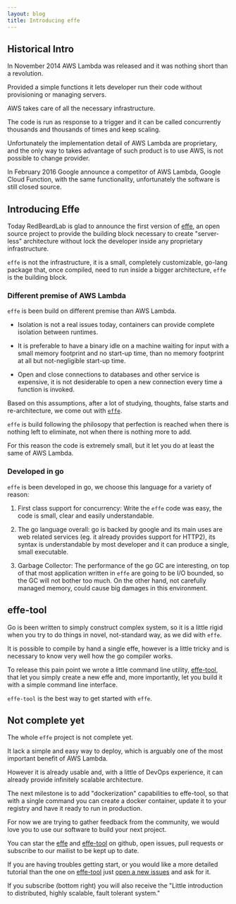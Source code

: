 ```yaml
---
layout: blog
title: Introducing effe
---
```


## Historical Intro

In November 2014 AWS Lambda was released and it was nothing short than a revolution.

Provided a simple functions it lets developer run their code without provisioning or managing servers.

AWS takes care of all the necessary infrastructure.

The code is run as response to a trigger and it can be called concurrently thousands and thousands of times and keep scaling.

Unfortunately the implementation detail of AWS Lambda are proprietary, and the only way to takes advantage of such product is to use AWS, is not possible to change provider.

In February 2016 Google announce a competitor of AWS Lambda, Google Cloud Function, with the same functionality, unfortunately the software is still closed source.

## Introducing Effe

Today RedBeardLab is glad to announce the first version of [effe][effe], an open source project to provide the building block necessary to create "server-less" architecture without lock the developer inside any proprietary infrastructure.

`effe` is not the infrastructure, it is a small, completely customizable, go-lang package that, once compiled, need to run inside a bigger architecture, `effe` is the building block.

### Different premise of AWS Lambda

`effe` is been build on different premise than AWS Lambda.

* Isolation is not a real issues today, containers can provide complete isolation between runtimes.

* It is preferable to have a binary idle on a machine waiting for input with a small memory footprint and no start-up time, than no memory footprint at all but  not-negligible start-up time.

* Open and close connections to databases and other service is expensive, it is not desiderable to open a new connection every time a function is invoked.

Based on this assumptions, after a lot of studying, thoughts, false starts and re-architecture, we come out with [`effe`][effe].

`effe` is build following the philosopy that perfection is reached when there is nothing left to eliminate, not when there is nothing more to add.

For this reason the code is extremely small, but it let you do at least the same of AWS Lambda.

### Developed in go

`effe` is been developed in go, we choose this language for a variety of reason:

1.	First class support for concurrency: Write the `effe` code was easy, the code is small, clear and easily understandable.

2.	The go language overall: go is backed by google and its main uses are web related services (eg. it already provides support for HTTP2), its syntax is understandable by most developer and it can produce a single, small executable.

3.	Garbage Collector: The performance of the go GC are interesting, on top of that most application written in `effe` are going to be I/O bounded, so the GC will not bother too much. On the other hand, not carefully managed memory, could cause big damages in this environment.


## effe-tool

Go is been written to simply construct complex system, so it is a little rigid when you try to do things in novel, not-standard way, as we did with `effe`.

It is possible to compile by hand a single effe, however is a little tricky and is necessary to know very well how the go compiler works.

To release this pain point we wrote a little command line utility, [effe-tool][effe-tool], that let you simply create a new effe and, more importantly, let you build it with a simple command line interface.

`effe-tool` is the best way to get started with `effe`.


## Not complete yet

The whole `effe` project is not complete yet.

It lack a simple and easy way to deploy, which is arguably one of the most important benefit of AWS Lambda.

However it is already usable and, with a little of DevOps experience, it can already provide infinitely scalable architecture.

The next milestone is to add "dockerization" capabilities to effe-tool, so that with a single command you can create a docker container, update it to your registry and have it ready to run in production.

For now we are trying to gather feedback from the community, we would love you to use our software to build your next project.

You can star the [effe][effe] and [effe-tool][effe-tool] on github, open issues, pull requests or subscribe to our mailist to be kept up to date.

If you are having troubles getting start, or you would like a more detailed tutorial than the one on [effe-tool][effe-tool] just [open a new issues](https://github.com/siscia/effe/issues/new) and ask for it.

If you subscribe (bottom right) you will also receive the "Little introduction to distributed, highly scalable, fault tolerant system."

[effe]: https://github.com/siscia/effe
[effe-tool]: https://github.com/siscia/effe-tool

